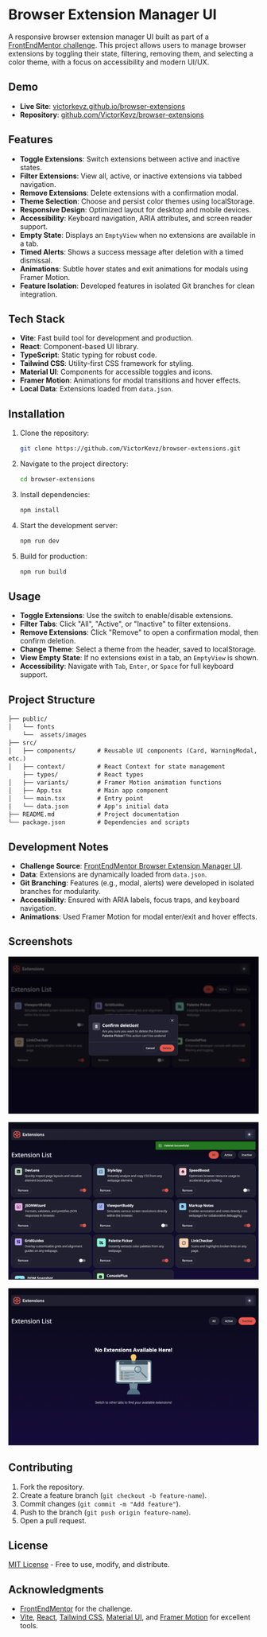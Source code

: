 # Browser Extension Manager UI

A responsive browser extension manager UI built as part of a [FrontEndMentor challenge](https://www.frontendmentor.io/challenges/browser-extension-manager-ui-yNZnOfsMAp). This project allows users to manage browser extensions by toggling their state, filtering, removing them, and selecting a color theme, with a focus on accessibility and modern UI/UX.

## Demo
- **Live Site**: [victorkevz.github.io/browser-extensions](https://victorkevz.github.io/browser-extensions/)
- **Repository**: [github.com/VictorKevz/browser-extensions](https://github.com/VictorKevz/browser-extensions)

## Features
- **Toggle Extensions**: Switch extensions between active and inactive states.
- **Filter Extensions**: View all, active, or inactive extensions via tabbed navigation.
- **Remove Extensions**: Delete extensions with a confirmation modal.
- **Theme Selection**: Choose and persist color themes using localStorage.
- **Responsive Design**: Optimized layout for desktop and mobile devices.
- **Accessibility**: Keyboard navigation, ARIA attributes, and screen reader support.
- **Empty State**: Displays an `EmptyView` when no extensions are available in a tab.
- **Timed Alerts**: Shows a success message after deletion with a timed dismissal.
- **Animations**: Subtle hover states and exit animations for modals using Framer Motion.
- **Feature Isolation**: Developed features in isolated Git branches for clean integration.

## Tech Stack
- **Vite**: Fast build tool for development and production.
- **React**: Component-based UI library.
- **TypeScript**: Static typing for robust code.
- **Tailwind CSS**: Utility-first CSS framework for styling.
- **Material UI**: Components for accessible toggles and icons.
- **Framer Motion**: Animations for modal transitions and hover effects.
- **Local Data**: Extensions loaded from `data.json`.

## Installation
1. Clone the repository:
   ```bash
   git clone https://github.com/VictorKevz/browser-extensions.git
   ```
2. Navigate to the project directory:
   ```bash
   cd browser-extensions
   ```
3. Install dependencies:
   ```bash
   npm install
   ```
4. Start the development server:
   ```bash
   npm run dev
   ```
5. Build for production:
   ```bash
   npm run build
   ```

## Usage
- **Toggle Extensions**: Use the switch to enable/disable extensions.
- **Filter Tabs**: Click "All", "Active", or "Inactive" to filter extensions.
- **Remove Extensions**: Click "Remove" to open a confirmation modal, then confirm deletion.
- **Change Theme**: Select a theme from the header, saved to localStorage.
- **View Empty State**: If no extensions exist in a tab, an `EmptyView` is shown.
- **Accessibility**: Navigate with `Tab`, `Enter`, or `Space` for full keyboard support.

## Project Structure
```
├── public/
│   └── fonts
    └──  assets/images
├── src/
│   ├── components/      # Reusable UI components (Card, WarningModal, etc.)
│   ├── context/         # React Context for state management 
    ├── types/           # React types
│   ├── variants/        # Framer Motion animation functions
│   ├── App.tsx          # Main app component
│   └── main.tsx         # Entry point
|   └── data.json        # App's initial data
├── README.md            # Project documentation
└── package.json         # Dependencies and scripts
```

## Development Notes
- **Challenge Source**: [FrontEndMentor Browser Extension Manager UI](https://www.frontendmentor.io/challenges/browser-extension-manager-ui-yNZnOfsMAp).
- **Data**: Extensions are dynamically loaded from `data.json`.
- **Git Branching**: Features (e.g., modal, alerts) were developed in isolated branches for modularity.
- **Accessibility**: Ensured with ARIA labels, focus traps, and keyboard navigation.
- **Animations**: Used Framer Motion for modal enter/exit and hover effects.

## Screenshots
![A warning dialog open](public/design/modal.png)

![Alert showing successful deletion](public/design/alert.png)

![Empty view illustrating no extensions available](public/design/EmptyView.png)
## Contributing
1. Fork the repository.
2. Create a feature branch (`git checkout -b feature-name`).
3. Commit changes (`git commit -m "Add feature"`).
4. Push to the branch (`git push origin feature-name`).
5. Open a pull request.

## License
[MIT License](LICENSE) - Free to use, modify, and distribute.

## Acknowledgments
- [FrontEndMentor](https://www.frontendmentor.io) for the challenge.
- [Vite](https://vitejs.dev), [React](https://react.dev), [Tailwind CSS](https://tailwindcss.com), [Material UI](https://mui.com), and [Framer Motion](https://www.framer.com/motion) for excellent tools.

